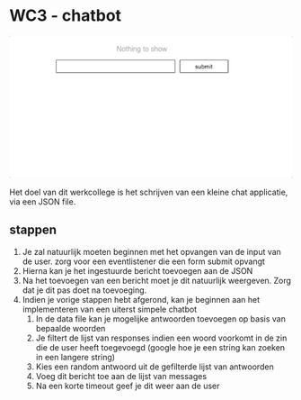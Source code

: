 # WC3 - chatbot
![runthrough](./images/runthrough.gif)

Het doel van dit werkcollege is het schrijven van een kleine chat applicatie, via een JSON file. 

## stappen

1. Je zal natuurlijk moeten beginnen met het opvangen van de input van de user. zorg voor een eventlistener die een form submit opvangt
1. Hierna kan je het ingestuurde bericht toevoegen aan de JSON
1. Na het toevoegen van een bericht moet je dit natuurlijk weergeven. Zorg dat je dit pas doet na toevoeging.
1. Indien je vorige stappen hebt afgerond, kan je beginnen aan het implementeren van een uiterst simpele chatbot
   1. In de data file kan je mogelijke antwoorden toevoegen op basis van bepaalde woorden
   1. Je filtert de lijst van responses indien een woord voorkomt in de zin die de user heeft toegevoegd (google hoe je een string kan zoeken in een langere string)
   1. Kies een random antwoord uit de gefilterde lijst van antwoorden
   1. Voeg dit bericht toe aan de lijst van messages
   1. Na een korte timeout geef je dit weer aan de user